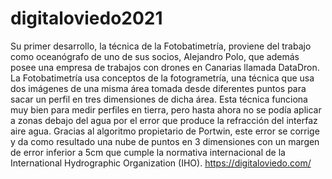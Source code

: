 # digitaloviedo2021
Su primer desarrollo, la técnica de la Fotobatimetría, proviene del trabajo como oceanógrafo de uno de sus socios, Alejandro Polo, que además posee una empresa de trabajos con drones en Canarias llamada DataDron. La Fotobatimetría usa conceptos de la fotogrametría, una técnica que usa dos imágenes de una misma área tomada desde diferentes puntos para sacar un perfil en tres dimensiones de dicha área. Esta técnica funciona muy bien para medir perfiles en tierra, pero hasta ahora no se podía aplicar a zonas debajo del agua por el error que produce la refracción del interfaz aire agua. Gracias al algoritmo propietario de Portwin, este error se corrige y da como resultado una nube de puntos en 3 dimensiones con un margen de error inferior a 5cm que cumple la normativa internacional de la International Hydrographic Organization (IHO).  https://digitaloviedo.com/
